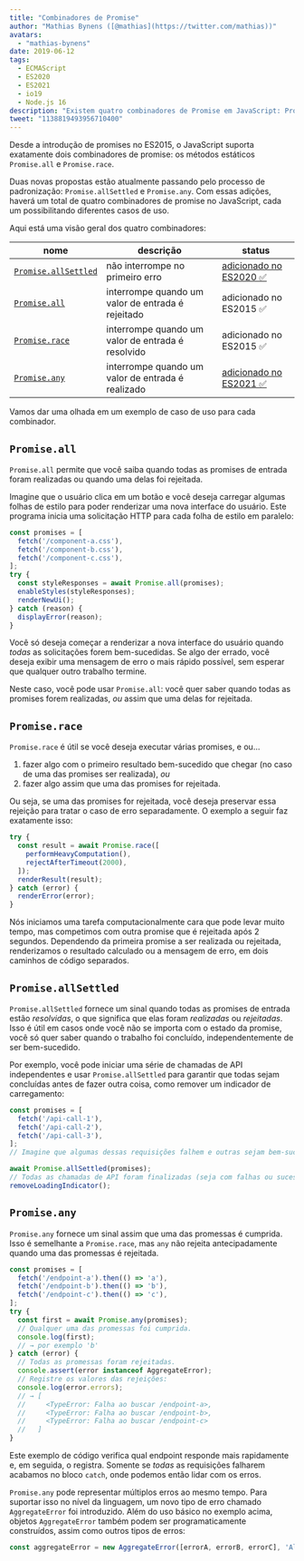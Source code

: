 ```yaml
---
title: "Combinadores de Promise"
author: "Mathias Bynens ([@mathias](https://twitter.com/mathias))"
avatars:
  - "mathias-bynens"
date: 2019-06-12
tags:
  - ECMAScript
  - ES2020
  - ES2021
  - io19
  - Node.js 16
description: "Existem quatro combinadores de Promise em JavaScript: Promise.all, Promise.race, Promise.allSettled, e Promise.any."
tweet: "1138819493956710400"
---
```

Desde a introdução de promises no ES2015, o JavaScript suporta exatamente dois combinadores de promise: os métodos estáticos `Promise.all` e `Promise.race`.

Duas novas propostas estão atualmente passando pelo processo de padronização: `Promise.allSettled` e `Promise.any`. Com essas adições, haverá um total de quatro combinadores de promise no JavaScript, cada um possibilitando diferentes casos de uso.

<!--truncate-->
Aqui está uma visão geral dos quatro combinadores:


| nome                                       | descrição                                      | status                                                           |
| ------------------------------------------ | --------------------------------------------- | ---------------------------------------------------------------- |
| [`Promise.allSettled`](#promise.allsettled) | não interrompe no primeiro erro               | [adicionado no ES2020 ✅](https://github.com/tc39/proposal-promise-allSettled) |
| [`Promise.all`](#promise.all)              | interrompe quando um valor de entrada é rejeitado | adicionado no ES2015 ✅                                           |
| [`Promise.race`](#promise.race)            | interrompe quando um valor de entrada é resolvido | adicionado no ES2015 ✅                                           |
| [`Promise.any`](#promise.any)              | interrompe quando um valor de entrada é realizado | [adicionado no ES2021 ✅](https://github.com/tc39/proposal-promise-any)       |


Vamos dar uma olhada em um exemplo de caso de uso para cada combinador.

## `Promise.all`

<feature-support chrome="32"
                 firefox="29"
                 safari="8"
                 nodejs="0.12"
                 babel="yes https://github.com/zloirock/core-js#ecmascript-promise"></feature-support>

`Promise.all` permite que você saiba quando todas as promises de entrada foram realizadas ou quando uma delas foi rejeitada.

Imagine que o usuário clica em um botão e você deseja carregar algumas folhas de estilo para poder renderizar uma nova interface do usuário. Este programa inicia uma solicitação HTTP para cada folha de estilo em paralelo:

```js
const promises = [
  fetch('/component-a.css'),
  fetch('/component-b.css'),
  fetch('/component-c.css'),
];
try {
  const styleResponses = await Promise.all(promises);
  enableStyles(styleResponses);
  renderNewUi();
} catch (reason) {
  displayError(reason);
}
```

Você só deseja começar a renderizar a nova interface do usuário quando _todas_ as solicitações forem bem-sucedidas. Se algo der errado, você deseja exibir uma mensagem de erro o mais rápido possível, sem esperar que qualquer outro trabalho termine.

Neste caso, você pode usar `Promise.all`: você quer saber quando todas as promises forem realizadas, _ou_ assim que uma delas for rejeitada.

## `Promise.race`

<feature-support chrome="32"
                 firefox="29"
                 safari="8"
                 nodejs="0.12"
                 babel="yes https://github.com/zloirock/core-js#ecmascript-promise"></feature-support>

`Promise.race` é útil se você deseja executar várias promises, e ou…

1. fazer algo com o primeiro resultado bem-sucedido que chegar (no caso de uma das promises ser realizada), _ou_
1. fazer algo assim que uma das promises for rejeitada.

Ou seja, se uma das promises for rejeitada, você deseja preservar essa rejeição para tratar o caso de erro separadamente. O exemplo a seguir faz exatamente isso:

```js
try {
  const result = await Promise.race([
    performHeavyComputation(),
    rejectAfterTimeout(2000),
  ]);
  renderResult(result);
} catch (error) {
  renderError(error);
}
```

Nós iniciamos uma tarefa computacionalmente cara que pode levar muito tempo, mas competimos com outra promise que é rejeitada após 2 segundos. Dependendo da primeira promise a ser realizada ou rejeitada, renderizamos o resultado calculado ou a mensagem de erro, em dois caminhos de código separados.

## `Promise.allSettled`

<feature-support chrome="76"
                 firefox="71 https://bugzilla.mozilla.org/show_bug.cgi?id=1549176"
                 safari="13"
                 nodejs="12.9.0 https://nodejs.org/en/blog/release/v12.9.0/"
                 babel="yes https://github.com/zloirock/core-js#ecmascript-promise"></feature-support>

`Promise.allSettled` fornece um sinal quando todas as promises de entrada estão _resolvidas_, o que significa que elas foram _realizadas_ ou _rejeitadas_. Isso é útil em casos onde você não se importa com o estado da promise, você só quer saber quando o trabalho foi concluído, independentemente de ser bem-sucedido.

Por exemplo, você pode iniciar uma série de chamadas de API independentes e usar `Promise.allSettled` para garantir que todas sejam concluídas antes de fazer outra coisa, como remover um indicador de carregamento:

```js
const promises = [
  fetch('/api-call-1'),
  fetch('/api-call-2'),
  fetch('/api-call-3'),
];
// Imagine que algumas dessas requisições falhem e outras sejam bem-sucedidas.

await Promise.allSettled(promises);
// Todas as chamadas de API foram finalizadas (seja com falhas ou sucesso).
removeLoadingIndicator();
```

## `Promise.any`

<feature-support chrome="85 https://bugs.chromium.org/p/v8/issues/detail?id=9808"
                 firefox="79 https://bugzilla.mozilla.org/show_bug.cgi?id=1568903"
                 safari="14 https://bugs.webkit.org/show_bug.cgi?id=202566"
                 nodejs="16"
                 babel="yes https://github.com/zloirock/core-js#ecmascript-promise"></feature-support>

`Promise.any` fornece um sinal assim que uma das promessas é cumprida. Isso é semelhante a `Promise.race`, mas `any` não rejeita antecipadamente quando uma das promessas é rejeitada.

```js
const promises = [
  fetch('/endpoint-a').then(() => 'a'),
  fetch('/endpoint-b').then(() => 'b'),
  fetch('/endpoint-c').then(() => 'c'),
];
try {
  const first = await Promise.any(promises);
  // Qualquer uma das promessas foi cumprida.
  console.log(first);
  // → por exemplo 'b'
} catch (error) {
  // Todas as promessas foram rejeitadas.
  console.assert(error instanceof AggregateError);
  // Registre os valores das rejeições:
  console.log(error.errors);
  // → [
  //     <TypeError: Falha ao buscar /endpoint-a>,
  //     <TypeError: Falha ao buscar /endpoint-b>,
  //     <TypeError: Falha ao buscar /endpoint-c>
  //   ]
}
```

Este exemplo de código verifica qual endpoint responde mais rapidamente e, em seguida, o registra. Somente se _todas_ as requisições falharem acabamos no bloco `catch`, onde podemos então lidar com os erros.

`Promise.any` pode representar múltiplos erros ao mesmo tempo. Para suportar isso no nível da linguagem, um novo tipo de erro chamado `AggregateError` foi introduzido. Além do uso básico no exemplo acima, objetos `AggregateError` também podem ser programaticamente construídos, assim como outros tipos de erros:

```js
const aggregateError = new AggregateError([errorA, errorB, errorC], 'Algo deu errado!');
```
